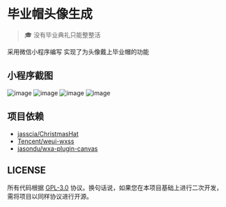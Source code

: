 # 毕业帽头像生成

> 🎓️ 没有毕业典礼只能整整活

采用微信小程序编写 实现了为头像戴上毕业帽的功能

## 小程序截图
![image](https://github.com/webFirstDog/maozi/assets/22701477/0cfda531-ead9-4e41-bc89-8928cb17f9cf)
![image](https://github.com/webFirstDog/maozi/assets/22701477/971ac235-f1be-4575-8959-d03bcb6adc49)
![image](https://github.com/webFirstDog/maozi/assets/22701477/2a5a6d95-9d1b-4616-9673-586386163816)
![image](https://github.com/webFirstDog/maozi/assets/22701477/d727d86b-3a6f-4f4f-b507-b31e87f08920)




## 项目依赖

* [jasscia/ChristmasHat](https://github.com/jasscia/ChristmasHat)
* [Tencent/weui-wxss](https://github.com/Tencent/weui-wxss)
* [jasondu/wxa-plugin-canvas](https://github.com/jasondu/wxa-plugin-canvas)

## LICENSE

所有代码根据 [GPL-3.0](./LICENSE) 协议。换句话说，如果您在本项目基础上进行二次开发，需将项目以同样协议进行开源。

